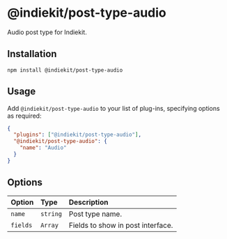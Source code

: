 # @indiekit/post-type-audio

Audio post type for Indiekit.

## Installation

`npm install @indiekit/post-type-audio`

## Usage

Add `@indiekit/post-type-audio` to your list of plug-ins, specifying options as required:

```json
{
  "plugins": ["@indiekit/post-type-audio"],
  "@indiekit/post-type-audio": {
    "name": "Audio"
  }
}
```

## Options

| Option   | Type     | Description                       |
| :------- | :------- | :-------------------------------- |
| `name`   | `string` | Post type name.                   |
| `fields` | `Array`  | Fields to show in post interface. |
